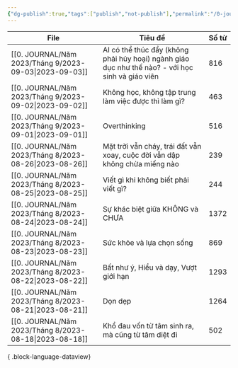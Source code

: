 ```yaml
---
{"dg-publish":true,"tags":["publish","not-publish"],"permalink":"/0-journal/nhat-ky/","dgPassFrontmatter":true}
---
```



| File                                                      | Tiêu đề                                                                                           | Số từ |
| --------------------------------------------------------- | ------------------------------------------------------------------------------------------------- | ----- |
| [[0. JOURNAL/Năm 2023/Tháng 9/2023-09-03\|2023-09-03]] | AI có thể thúc đẩy (không phải hủy hoại) ngành giáo dục như thế nào?  - với học sinh và giáo viên | 816   |
| [[0. JOURNAL/Năm 2023/Tháng 9/2023-09-02\|2023-09-02]] | Không học, không tập trung làm việc được thì làm gì?                                              | 463   |
| [[0. JOURNAL/Năm 2023/Tháng 9/2023-09-01\|2023-09-01]] | Overthinking                                                                                      | 516   |
| [[0. JOURNAL/Năm 2023/Tháng 8/2023-08-26\|2023-08-26]] | Mặt trời vẫn cháy, trái đất vẫn xoay, cuộc đời vẫn dập không chừa miếng nào                       | 239   |
| [[0. JOURNAL/Năm 2023/Tháng 8/2023-08-25\|2023-08-25]] | Viết gì khi không biết phải viết gì?                                                              | 244   |
| [[0. JOURNAL/Năm 2023/Tháng 8/2023-08-24\|2023-08-24]] | Sự khác biệt giữa KHÔNG và CHƯA                                                                   | 1372  |
| [[0. JOURNAL/Năm 2023/Tháng 8/2023-08-23\|2023-08-23]] | Sức khỏe và lựa chọn sống                                                                         | 869   |
| [[0. JOURNAL/Năm 2023/Tháng 8/2023-08-22\|2023-08-22]] | Bất như ý, Hiểu và dạy, Vượt giới hạn                                                             | 1293  |
| [[0. JOURNAL/Năm 2023/Tháng 8/2023-08-21\|2023-08-21]] | Dọn dẹp                                                                                           | 1264  |
| [[0. JOURNAL/Năm 2023/Tháng 8/2023-08-18\|2023-08-18]] | Khổ đau vốn từ tâm sinh ra, mà cũng từ tâm diệt đi                                                | 502   |

{ .block-language-dataview}
